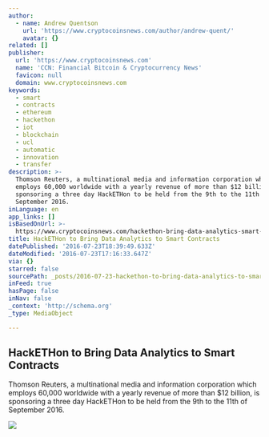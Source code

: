 ```yaml
---
author:
  - name: Andrew Quentson
    url: 'https://www.cryptocoinsnews.com/author/andrew-quent/'
    avatar: {}
related: []
publisher:
  url: 'https://www.cryptocoinsnews.com'
  name: 'CCN: Financial Bitcoin & Cryptocurrency News'
  favicon: null
  domain: www.cryptocoinsnews.com
keywords:
  - smart
  - contracts
  - ethereum
  - hackethon
  - iot
  - blockchain
  - ucl
  - automatic
  - innovation
  - transfer
description: >-
  Thomson Reuters, a multinational media and information corporation which
  employs 60,000 worldwide with a yearly revenue of more than $12 billion, is
  sponsoring a three day HackETHon to be held from the 9th to the 11th of
  September 2016.
inLanguage: en
app_links: []
isBasedOnUrl: >-
  https://www.cryptocoinsnews.com/hackethon-bring-data-analytics-smart-contracts/
title: HackETHon to Bring Data Analytics to Smart Contracts
datePublished: '2016-07-23T18:39:49.633Z'
dateModified: '2016-07-23T17:16:33.647Z'
via: {}
starred: false
sourcePath: _posts/2016-07-23-hackethon-to-bring-data-analytics-to-smart-contracts.md
inFeed: true
hasPage: false
inNav: false
_context: 'http://schema.org'
_type: MediaObject

---
```

<article style=""><h1>HackETHon to Bring Data Analytics to Smart Contracts</h1><p>Thomson Reuters, a multinational media and information corporation which employs 60,000 worldwide with a yearly revenue of more than $12 billion, is sponsoring a three day HackETHon to be held from the 9th to the 11th of September 2016.</p><img src="https://www.cryptocoinsnews.com/wp-content/uploads/2016/01/smart-car-iot.jpg" /></article>